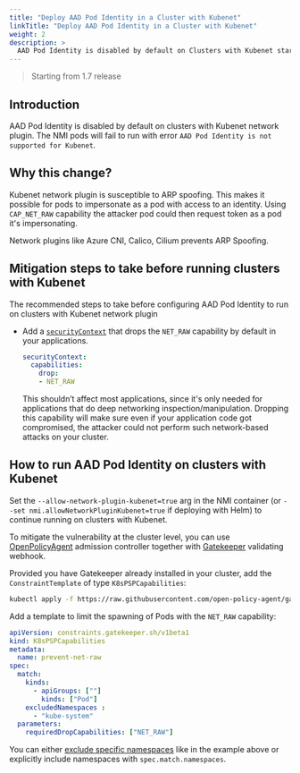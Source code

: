```yaml
---
title: "Deploy AAD Pod Identity in a Cluster with Kubenet"
linkTitle: "Deploy AAD Pod Identity in a Cluster with Kubenet"
weight: 2
description: >
  AAD Pod Identity is disabled by default on Clusters with Kubenet starting from release v1.7. 
---
```


> Starting from 1.7 release

## Introduction

AAD Pod Identity is disabled by default on clusters with Kubenet network plugin. The NMI pods will fail to run with error `AAD Pod Identity is not supported for Kubenet`.

## Why this change?

Kubenet network plugin is susceptible to ARP spoofing. This makes it possible for pods to impersonate as a pod with access to an identity. Using `CAP_NET_RAW` capability the attacker pod could then request token as a pod it's impersonating.

Network plugins like Azure CNI, Calico, Cilium prevents ARP Spoofing.

## Mitigation steps to take before running clusters with Kubenet

The recommended steps to take before configuring AAD Pod Identity to run on clusters with Kubenet network plugin

- Add a [`securityContext`](https://kubernetes.io/docs/tasks/configure-pod-container/security-context/) that drops the `NET_RAW` capability by default in your applications.
    ```yaml
    securityContext:
      capabilities:
        drop:
        - NET_RAW
    ```
  
  This shouldn’t affect most applications, since it's only needed for applications that do deep networking inspection/manipulation. Dropping this capability will make sure even if your application code got compromised, the attacker could not perform such network-based attacks on your cluster.

## How to run AAD Pod Identity on clusters with Kubenet

Set the `--allow-network-plugin-kubenet=true` arg in the NMI container (or `--set nmi.allowNetworkPluginKubenet=true` if deploying with Helm) to continue running on clusters with Kubenet.

To mitigate the vulnerability at the cluster level, you can use [OpenPolicyAgent](https://www.openpolicyagent.org/) admission controller together with [Gatekeeper](https://github.com/open-policy-agent/gatekeeper) validating webhook.

Provided you have Gatekeeper already installed in your cluster, add the `ConstraintTemplate` of type `K8sPSPCapabilities`:

```bash
kubectl apply -f https://raw.githubusercontent.com/open-policy-agent/gatekeeper-library/master/library/pod-security-policy/capabilities/template.yaml
```

Add a template to limit the spawning of Pods with the `NET_RAW` capability:

```yaml
apiVersion: constraints.gatekeeper.sh/v1beta1
kind: K8sPSPCapabilities
metadata:
  name: prevent-net-raw
spec:
  match:
    kinds:
      - apiGroups: [""]
        kinds: ["Pod"]
    excludedNamespaces :
      - "kube-system"
  parameters:
    requiredDropCapabilities: ["NET_RAW"]
```

You can either [exclude specific namespaces](https://github.com/open-policy-agent/gatekeeper/blob/master/README.md#exempting-namespaces-from-gatekeeper) like in the example above or explicitly include namespaces with `spec.match.namespaces`.
